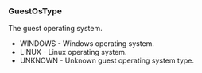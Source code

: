 ### GuestOsType
The guest operating system.

- WINDOWS - Windows operating system.
- LINUX - Linux operating system.
- UNKNOWN - Unknown guest operating system type.
